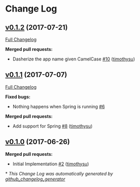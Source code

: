 # Change Log

## [v0.1.2](https://github.com/salsify/safer_rails_console/tree/v0.1.2) (2017-07-21)
[Full Changelog](https://github.com/salsify/safer_rails_console/compare/v0.1.1...v0.1.2)

**Merged pull requests:**

- Dasherize the app name given CamelCase [\#10](https://github.com/salsify/safer_rails_console/pull/10) ([timothysu](https://github.com/timothysu))

## [v0.1.1](https://github.com/salsify/safer_rails_console/tree/v0.1.1) (2017-07-07)
[Full Changelog](https://github.com/salsify/safer_rails_console/compare/v0.1.0...v0.1.1)

**Fixed bugs:**

- Nothing happens when Spring is running [\#6](https://github.com/salsify/safer_rails_console/issues/6)

**Merged pull requests:**

- Add support for Spring [\#8](https://github.com/salsify/safer_rails_console/pull/8) ([timothysu](https://github.com/timothysu))

## [v0.1.0](https://github.com/salsify/safer_rails_console/tree/v0.1.0) (2017-06-26)
**Merged pull requests:**

- Initial Implementation [\#2](https://github.com/salsify/safer_rails_console/pull/2) ([timothysu](https://github.com/timothysu))



\* *This Change Log was automatically generated by [github_changelog_generator](https://github.com/skywinder/Github-Changelog-Generator)*